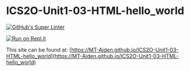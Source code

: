 # ICS2O-Unit1-03-HTML-hello_world

[![GitHub's Super Linter](https://github.com/MT-Aiden/ICS2O-Unit1-03-HTML-hello_world/workflows/GitHub's%20Super%20Linter/badge.svg)](https://github.com/MT-Aiden/ICS2O-Unit1-03-HTML-hello_world/actions)

[![Run on Repl.it](https://repl.it/badge/github/MT-Aiden/ICS2O-Unit1-03-HTML-hello_world)](https://repl.it/github/MT-Aiden/ICS2O-Unit1-03-HTML-hello_world)

This site can be found at: [https://MT-Aiden.github.io/ICS2O-Unit1-03-HTML-hello_world](https://MT-Aiden.github.io/ICS2O-Unit1-03-HTML-hello_world)
